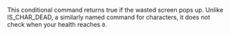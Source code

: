 This conditional command returns true if the wasted screen pops up. Unlike IS_CHAR_DEAD, a similarly named command for characters, it does not check when your health reaches `0`.
